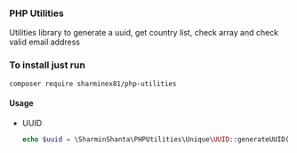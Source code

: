 ### PHP Utilities
Utilities library to generate a uuid, get country list, check array and check valid email address

### To install just run 
```
composer require sharminex81/php-utilities

```
#### Usage
 - UUID
   ```php 
   echo $uuid = \SharminShanta\PHPUtilities\Unique\UUID::generateUUID();
   ```
